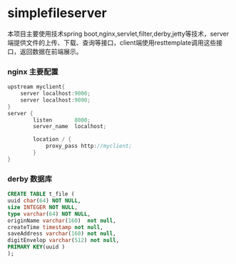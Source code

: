 # simplefileserver
本项目主要使用技术spring boot,nginx,servlet,filter,derby,jetty等技术，server端提供文件的上传、下载、查询等接口，client端使用resttemplate调用这些接口，返回数据在前端展示。
### nginx 主要配置
```java 
upstream myclient{
	server localhost:9000;
	server localhost:9090;
}
server {
        listen       8000;
        server_name  localhost;

        location / {
			proxy_pass http://myclient;
        }
}  
````
### derby 数据库
```sql 
CREATE TABLE t_file ( 
uuid char(64) NOT NULL,
size INTEGER NOT NULL, 
type varchar(64) NOT NULL, 
originName varchar(160)  not null, 
createTime timestamp not null,
saveAddress varchar(160) not null,
digitEnvelop varchar(512) not null,
PRIMARY KEY(uuid )
);
```
